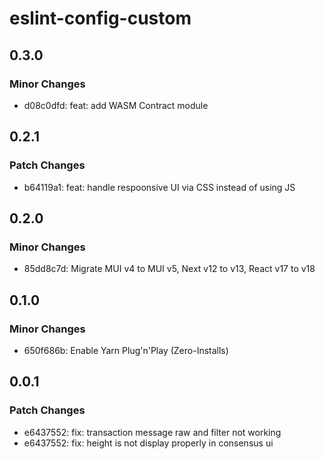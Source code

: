 # eslint-config-custom

## 0.3.0

### Minor Changes

- d08c0dfd: feat: add WASM Contract module

## 0.2.1

### Patch Changes

- b64119a1: feat: handle respoonsive UI via CSS instead of using JS

## 0.2.0

### Minor Changes

- 85dd8c7d: Migrate MUI v4 to MUI v5, Next v12 to v13, React v17 to v18

## 0.1.0

### Minor Changes

- 650f686b: Enable Yarn Plug'n'Play (Zero-Installs)

## 0.0.1

### Patch Changes

- e6437552: fix: transaction message raw and filter not working
- e6437552: fix: height is not display properly in consensus ui
